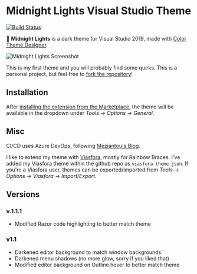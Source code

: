 # Midnight Lights Visual Studio Theme

[![Build Status](https://dev.azure.com/austinstanding/Midnight%20Lights/_apis/build/status/Midnight%20Lights?branchName=master)](https://dev.azure.com/austinstanding/Midnight%20Lights/_build/latest?definitionId=3&branchName=master)

🌌 **Midnight Lights** is a dark theme for Visual Studio 2019, made with [Color Theme Designer](https://marketplace.visualstudio.com/items?itemName=ms-madsk.ColorThemeDesigner).

![Midnight Lights Screenshot](https://github.com/austinstanding/midnight-lights-vstheme/raw/master/images/screenshot1.png)

This is my first theme and you will probably find some quirks. This is a personal project, but feel free to [fork the repository](https://github.com/austinstanding/midnight-lights-vstheme)!

## Installation

After [installing the extension from the Marketplace](https://marketplace.visualstudio.com/items?itemName=AustinStanding.vsthememidnightlights), the theme will be available in the dropdown under *Tools -> Options -> General*.

## Misc

CI/CD uses Azure DevOps, following [Meziantou's Blog](https://www.meziantou.net/ci-cd-pipeline-for-a-visual-studio-extension-vsix-using-azure-devops.htm).

I like to extend my theme with [Viasfora](https://marketplace.visualstudio.com/items?itemName=TomasRestrepo.Viasfora), mostly for Rainbow Braces. I've added my Viasfora theme within the github repo as `viasfora-theme.json`. If you're a Viasfora user, themes can be exported/imported from *Tools -> Options -> Viasfora -> Import/Export*.

## Versions

### v.1.1.1

- Modified Razor code highlighting to better match theme

### v1.1

- Darkened editor background to match window backgrounds
- Darkened menu shadows (no more glow, sorry if you liked that)
- Modified editor background on Outline hover to better match theme
